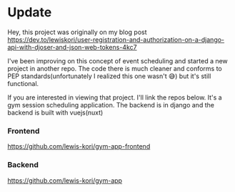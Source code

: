 # Update
Hey, this project was originally on my blog post <https://dev.to/lewiskori/user-registration-and-authorization-on-a-django-api-with-djoser-and-json-web-tokens-4kc7>

I've been improving on this concept of event scheduling and started a new project in another repo.
The code there is much cleaner and conforms to PEP standards(unfortunately I realized this one wasn't 😅) but it's still functional.

If you are interested in viewing that project. I'll link the repos below.
It's a gym session scheduling application. The backend is in django and the backend is built with vuejs(nuxt)

### Frontend

<https://github.com/lewis-kori/gym-app-frontend>

### Backend

<https://github.com/lewis-kori/gym-app>
